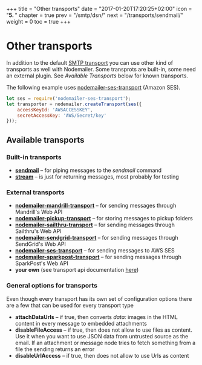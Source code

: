 +++
title = "Other transports"
date = "2017-01-20T17:20:25+02:00"
icon = "<b>5. </b>"
chapter = true
prev = "/smtp/dsn/"
next = "/transports/sendmail/"
weight = 0
toc = true
+++

# Other transports

In addition to the default [SMTP transport](/smtp/) you can use other kind of transports as well with Nodemailer. Some transprots are built-in, some need an external plugin. See _Available Transports_ below for known transports.

The following example uses [nodemailer-ses-transport](https://github.com/andris9/nodemailer-ses-transport) (Amazon SES).

```javascript
let ses = require('nodemailer-ses-transport');
let transporter = nodemailer.createTransport(ses({
    accessKeyId: 'AWSACCESSKEY',
    secretAccessKey: 'AWS/Secret/key'
}));
```

## Available transports

### Built-in transports

- **[sendmail](/transports/sendmail/)** – for piping messages to the _sendmail_ command
- **[stream](/transports/stream/)** – is just for returning messages, most probably for testing

### External transports

- **[nodemailer-mandrill-transport](https://github.com/rebelmail/nodemailer-mandrill-transport)** – for sending messages through Mandrill's Web API
- **[nodemailer-pickup-transport](https://github.com/andris9/nodemailer-pickup-transport)** – for storing messages to pickup folders
- **[nodemailer-sailthru-transport](https://github.com/rebelmail/nodemailer-sailthru-transport)** – for sending messages through Sailthru's Web API
- **[nodemailer-sendgrid-transport](https://github.com/sendgrid/nodemailer-sendgrid-transport)** – for sending messages through SendGrid's Web API
- **[nodemailer-ses-transport](https://github.com/andris9/nodemailer-ses-transport)** – for sending messages to AWS SES
- **[nodemailer-sparkpost-transport](https://github.com/sparkpost/nodemailer-sparkpost-transport)** – for sending messages through SparkPost's Web API
- **your own** (see transport api documentation [here](/plugins/create/#transports))

### General options for transports

Even though every transport has its own set of configuration options there are a few that can be used for every transport type

- **attachDataUrls** – if true, then converts *data:* images in the HTML content in every message to embedded attachments
- **disableFileAccess** – if true, then does not allow to use files as content. Use it when you want to use JSON data from untrusted source as the email. If an attachment or message node tries to fetch something from a file the sending returns an error
- **disableUrlAccess** – if true, then does not allow to use Urls as content
